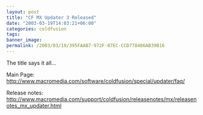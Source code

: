 ```yaml
---
layout: post
title: "CF MX Updater 3 Released"
date: "2003-03-19T14:03:21+06:00"
categories: coldfusion 
tags: 
banner_image: 
permalink: /2003/03/19/395FAAB7-972F-07EC-CCD778486AB39B16
---
```


The title says it all...

Main Page:
<a href="http://www.macromedia.com/software/coldfusion/special/updater/faq/">http://www.macromedia.com/software/coldfusion/special/updater/faq/</a>

Release notes:
<a href="http://www.macromedia.com/support/coldfusion/releasenotes/mx/releasenotes_mx_updater.html">http://www.macromedia.com/support/coldfusion/releasenotes/mx/releasenotes_mx_updater.html</a>